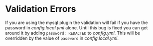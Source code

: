 <!--
id: validation
tags: ''
-->

# Validation Errors

If you are using the mysql plugin the validation will fail if you have the password in _config.local.yml_ alone. Until this bug is fixed you can get around it by adding `password: REDACTED` to _config.yml_. This will be overridden by the value of `password` in _config.local.yml_.
